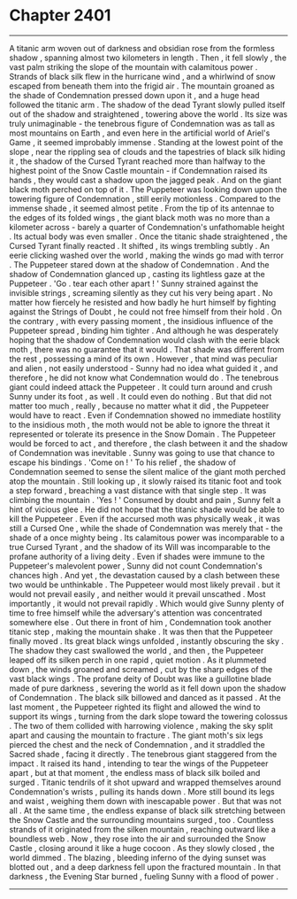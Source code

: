 
# Chapter 2401


---

A titanic arm woven out of darkness and obsidian rose from the formless shadow , spanning almost two kilometers in length . Then , it fell slowly , the vast palm striking the slope of the mountain with calamitous power .
Strands of black silk flew in the hurricane wind , and a whirlwind of snow escaped from beneath them into the frigid air .
The mountain groaned as the shade of Condemnation pressed down upon it , and a huge head followed the titanic arm .
The shadow of the dead Tyrant slowly pulled itself out of the shadow and straightened , towering above the world . Its size was truly unimaginable - the tenebrous figure of Condemnation was as tall as most mountains on Earth , and even here in the artificial world of Ariel's Game , it seemed improbably immense . Standing at the lowest point of the slope , near the rippling sea of clouds and the tapestries of black silk hiding it , the shadow of the Cursed Tyrant reached more than halfway to the highest point of the Snow Castle mountain - if Condemnation raised its hands , they would cast a shadow upon the jagged peak . And on the giant black moth perched on top of it .
The Puppeteer was looking down upon the towering figure of Condemnation , still eerily motionless . Compared to the immense shade , it seemed almost petite . From the tip of its antennae to the edges of its folded wings , the giant black moth was no more than a kilometer across - barely a quarter of Condemnation's unfathomable height . Its actual body was even smaller .
Once the titanic shade straightened , the Cursed Tyrant finally reacted . It shifted , its wings trembling subtly . An eerie clicking washed over the world , making the winds go mad with terror .
The Puppeteer stared down at the shadow of Condemnation . And the shadow of Condemnation glanced up , casting its lightless gaze at the Puppeteer .
'Go . tear each other apart ! '
Sunny strained against the invisible strings , screaming silently as they cut his very being apart . No matter how fiercely he resisted and how badly he hurt himself by fighting against the Strings of Doubt , he could not free himself from their hold . On the contrary , with every passing moment , the insidious influence of the Puppeteer spread , binding him tighter .
And although he was desperately hoping that the shadow of Condemnation would clash with the eerie black moth , there was no guarantee that it would .
That shade was different from the rest , possessing a mind of its own . However , that mind was peculiar and alien , not easily understood - Sunny had no idea what guided it , and therefore , he did not know what Condemnation would do . The tenebrous giant could indeed attack the Puppeteer . It could turn around and crush Sunny under its foot , as well . It could even do nothing .
But that did not matter too much , really , because no matter what it did , the Puppeteer would have to react . Even if Condemnation showed no immediate hostility to the insidious moth , the moth would not be able to ignore the threat it represented or tolerate its presence in the Snow Domain . The Puppeteer would be forced to act , and therefore , the clash between it and the shadow of Condemnation was inevitable .
Sunny was going to use that chance to escape his bindings .
'Come on ! '
To his relief , the shadow of Condemnation seemed to sense the silent malice of the giant moth perched atop the mountain . Still looking up , it slowly raised its titanic foot and took a step forward , breaching a vast distance with that single step . It was climbing the mountain .
'Yes ! '
Consumed by doubt and pain , Sunny felt a hint of vicious glee . He did not hope that the titanic shade would be able to kill the Puppeteer . Even if the accursed moth was physically weak , it was still a Cursed One , while the shade of Condemnation was merely that - the shade of a once mighty being . Its calamitous power was incomparable to a true Cursed Tyrant , and the shadow of its Will was incomparable to the profane authority of a living deity . Even if shades were immune to the Puppeteer's malevolent power , Sunny did not count Condemnation's chances high . And yet , the devastation caused by a clash between these two would be unthinkable . The Puppeteer would most likely prevail . but it would not prevail easily , and neither would it prevail unscathed . Most importantly , it would not prevail rapidly . Which would give Sunny plenty of time to free himself while the adversary's attention was concentrated somewhere else .
Out there in front of him , Condemnation took another titanic step , making the mountain shake .
It was then that the Puppeteer finally moved . Its great black wings unfolded , instantly obscuring the sky . The shadow they cast swallowed the world , and then , the Puppeteer leaped off its silken perch in one rapid , quiet motion . As it plummeted down , the winds groaned and screamed , cut by the sharp edges of the vast black wings . The profane deity of Doubt was like a guillotine blade made of pure darkness , severing the world as it fell down upon the shadow of Condemnation . The black silk billowed and danced as it passed . At the last moment , the Puppeteer righted its flight and allowed the wind to support its wings , turning from the dark slope toward the towering colossus . The two of them collided with harrowing violence , making the sky split apart and causing the mountain to fracture . The giant moth's six legs pierced the chest and the neck of Condemnation , and it straddled the Sacred shade , facing it directly . The tenebrous giant staggered from the impact .
It raised its hand , intending to tear the wings of the Puppeteer apart , but at that moment , the endless mass of black silk boiled and surged . Titanic tendrils of it shot upward and wrapped themselves around Condemnation's wrists , pulling its hands down . More still bound its legs and waist , weighing them down with inescapable power . But that was not all . At the same time , the endless expanse of black silk stretching between the Snow Castle and the surrounding mountains surged , too .
Countless strands of it originated from the silken mountain , reaching outward like a boundless web . Now , they rose into the air and surrounded the Snow Castle , closing around it like a huge cocoon . As they slowly closed , the world dimmed . The blazing , bleeding inferno of the dying sunset was blotted out , and a deep darkness fell upon the fractured mountain . In that darkness , the Evening Star burned , fueling Sunny with a flood of power .

---

